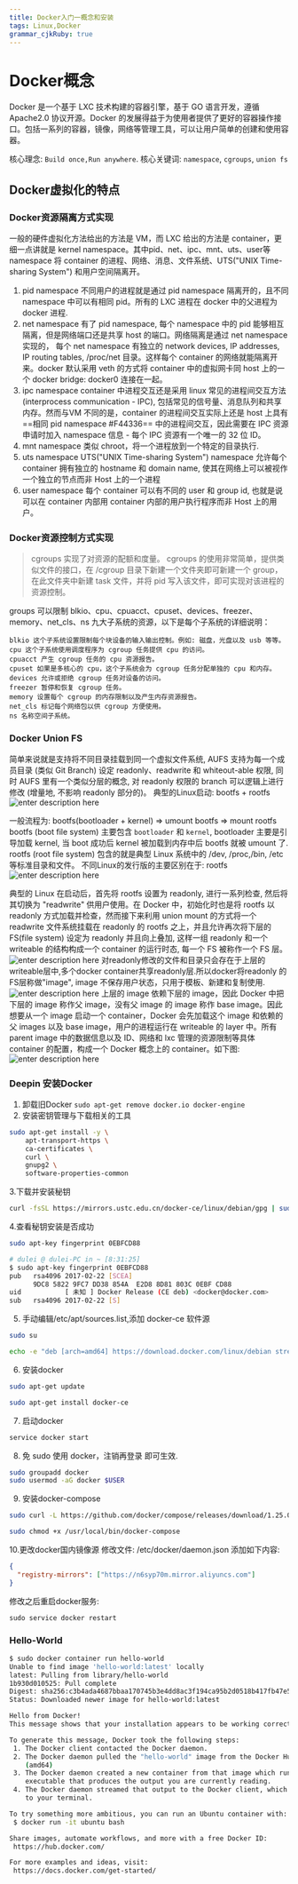 ```yaml
---
title: Docker入门一概念和安装 
tags: Linux,Docker
grammar_cjkRuby: true
---
```

# Docker概念
Docker 是一个基于 LXC 技术构建的容器引擎，基于 GO 语言开发，遵循 Apache2.0 协议开源。Docker 的发展得益于为使用者提供了更好的容器操作接口。包括一系列的容器，镜像，网络等管理工具，可以让用户简单的创建和使用容器。

核心理念:
`Build once,Run anywhere`.
核心关键词:
`namespace`, `cgroups`, `union fs`

## Docker虚拟化的特点

### Docker资源隔离方式实现
 一般的硬件虚拟化方法给出的方法是 VM，而 LXC 给出的方法是 container，更细一点讲就是 kernel namespace。其中pid、net、ipc、mnt、uts、user等 namespace 将 container 的进程、网络、消息、文件系统、UTS("UNIX Time-sharing System") 和用户空间隔离开。
 
 1. pid namespace
 不同用户的进程就是通过 pid namespace 隔离开的，且不同 namespace 中可以有相同 pid。所有的 LXC 进程在 docker 中的父进程为 docker 进程.
 2. net namespace
 有了 pid namespace, 每个 namespace 中的 pid 能够相互隔离，但是网络端口还是共享 host 的端口。网络隔离是通过 net namespace 实现的， 每个 net namespace 有独立的 network devices, IP addresses, IP routing tables, /proc/net 目录。这样每个 container 的网络就能隔离开来。docker 默认采用 veth 的方式将 container 中的虚拟网卡同 host 上的一个 docker bridge: docker0 连接在一起。
 3. ipc namespace
  container 中进程交互还是采用 linux 常见的进程间交互方法 (interprocess communication - IPC), 包括常见的信号量、消息队列和共享内存。然而与VM 不同的是，container 的进程间交互实际上还是 host 上具有==相同 pid namespace #F44336== 中的进程间交互，因此需要在 IPC 资源申请时加入 namespace 信息 - 每个 IPC 资源有一个唯一的 32 位 ID。
 4. mnt namespace
 类似 chroot，将一个进程放到一个特定的目录执行.
 5. uts namespace
 UTS("UNIX Time-sharing System") namespace 允许每个 container 拥有独立的 hostname 和 domain name, 使其在网络上可以被视作一个独立的节点而非 Host 上的一个进程
 6. user namespace
每个 container 可以有不同的 user 和 group id, 也就是说可以在 container 内部用 container 内部的用户执行程序而非 Host 上的用户。

### Docker资源控制方式实现
> cgroups 实现了对资源的配额和度量。 cgroups 的使用非常简单，提供类似文件的接口，在 /cgroup 目录下新建一个文件夹即可新建一个 group，在此文件夹中新建 task 文件，并将 pid 写入该文件，即可实现对该进程的资源控制。
> 

groups 可以限制 blkio、cpu、cpuacct、cpuset、devices、freezer、memory、net_cls、ns 九大子系统的资源，以下是每个子系统的详细说明：

```
blkio 这个子系统设置限制每个块设备的输入输出控制。例如: 磁盘，光盘以及 usb 等等。
cpu 这个子系统使用调度程序为 cgroup 任务提供 cpu 的访问。
cpuacct 产生 cgroup 任务的 cpu 资源报告。
cpuset 如果是多核心的 cpu，这个子系统会为 cgroup 任务分配单独的 cpu 和内存。
devices 允许或拒绝 cgroup 任务对设备的访问。
freezer 暂停和恢复 cgroup 任务。
memory 设置每个 cgroup 的内存限制以及产生内存资源报告。
net_cls 标记每个网络包以供 cgroup 方便使用。
ns 名称空间子系统。
```

### Docker Union FS
简单来说就是支持将不同目录挂载到同一个虚拟文件系统, AUFS 支持为每一个成员目录 (类似 Git Branch) 设定 readonly、readwrite 和 whiteout-able 权限, 同时 AUFS 里有一个类似分层的概念, 对 readonly 权限的 branch 可以逻辑上进行修改 (增量地, 不影响 readonly 部分的)。
典型的Linux启动:
bootfs + rootfs 
![enter description here](https://raw.githubusercontent.com/i-mine/MyNote/master/images/1575299550278.png)

一般流程为: bootfs(bootloader + kernel) => umount bootfs => mount rootfs
bootfs (boot file system) 主要包含 `bootloader` 和 `kernel`, bootloader 主要是引导加载 kernel, 当 boot 成功后 kernel 被加载到内存中后 bootfs 就被 umount 了. rootfs (root file system) 包含的就是典型 Linux 系统中的 /dev, /proc,/bin, /etc 等标准目录和文件。
不同Linux的发行版的主要区别在于: rootfs
![enter description here](https://raw.githubusercontent.com/i-mine/MyNote/master/images/1575299790433.png)

典型的 Linux 在启动后，首先将 rootfs 设置为 readonly, 进行一系列检查, 然后将其切换为 "readwrite" 供用户使用。在 Docker 中，初始化时也是将 rootfs 以 readonly 方式加载并检查，然而接下来利用 union mount 的方式将一个 readwrite 文件系统挂载在 readonly 的 rootfs 之上，并且允许再次将下层的 FS(file system) 设定为 readonly 并且向上叠加, 这样一组 readonly 和一个 writeable 的结构构成一个 container 的运行时态, 每一个 FS 被称作一个 FS 层。
![enter description here](https://raw.githubusercontent.com/i-mine/MyNote/master/images/1575300097701.png)
对readonly修改的文件和目录只会存在于上层的writeable层中,多个docker container共享readonly层.所以docker将readonly 的FS层称做"image", image 不保存用户状态，只用于模板、新建和复制使用.
![enter description here](https://raw.githubusercontent.com/i-mine/MyNote/master/images/1575300338876.png)
上层的 image 依赖下层的 image，因此 Docker 中把下层的 image 称作父 image，没有父 image 的 image 称作 base image。因此想要从一个 image 启动一个 container，Docker 会先加载这个 image 和依赖的父 images 以及 base image，用户的进程运行在 writeable 的 layer 中。所有 parent image 中的数据信息以及 ID、网络和 lxc 管理的资源限制等具体 container 的配置，构成一个 Docker 概念上的 container。如下图:
![enter description here](https://raw.githubusercontent.com/i-mine/MyNote/master/images/1575300438007.png)

### Deepin 安装Docker
1. 卸载旧Docker
`sudo apt-get remove docker.io docker-engine`
2. 安装密钥管理与下载相关的工具
```bash
sudo apt-get install -y \
    apt-transport-https \
    ca-certificates \
    curl \
    gnupg2 \
    software-properties-common
```
3.下载并安装秘钥
```bash
curl -fsSL https://mirrors.ustc.edu.cn/docker-ce/linux/debian/gpg | sudo apt-key add -
```
4.查看秘钥安装是否成功

``` bash
sudo apt-key fingerprint 0EBFCD88
```

```bash
# dulei @ dulei-PC in ~ [8:31:25] 
$ sudo apt-key fingerprint 0EBFCD88
pub   rsa4096 2017-02-22 [SCEA]
      9DC8 5822 9FC7 DD38 854A  E2D8 8D81 803C 0EBF CD88
uid           [ 未知 ] Docker Release (CE deb) <docker@docker.com>
sub   rsa4096 2017-02-22 [S]

```
5. 手动编辑/etc/apt/sources.list,添加 docker-ce 软件源

``` bash
sudo su

echo -e "deb [arch=amd64] https://download.docker.com/linux/debian stretch stable" >> /etc/apt/sources.list

```
6. 安装docker

``` bash
sudo apt-get update

sudo apt-get install docker-ce
```

7. 启动docker

``` bash
service docker start
```
8. 免 sudo 使用 docker，注销再登录 即可生效.
```bash
sudo groupadd docker
sudo usermod -aG docker $USER
```
9. 安装docker-compose

``` bash
sudo curl -L https://github.com/docker/compose/releases/download/1.25.0-rc2/docker-compose-Linux-x86_64 -o /usr/local/bin/docker-compose

sudo chmod +x /usr/local/bin/docker-compose
```
10.更改docker国内镜像源
修改文件: /etc/docker/daemon.json
添加如下内容:
```json
{
  "registry-mirrors": ["https://n6syp70m.mirror.aliyuncs.com"]
}
```
修改之后重启docker服务:
```
sudo service docker restart
```
### Hello-World

```bash
$ sudo docker container run hello-world
Unable to find image 'hello-world:latest' locally
latest: Pulling from library/hello-world
1b930d010525: Pull complete 
Digest: sha256:c3b4ada4687bbaa170745b3e4dd8ac3f194ca95b2d0518b417fb47e5879d9b5f
Status: Downloaded newer image for hello-world:latest

Hello from Docker!
This message shows that your installation appears to be working correctly.

To generate this message, Docker took the following steps:
 1. The Docker client contacted the Docker daemon.
 2. The Docker daemon pulled the "hello-world" image from the Docker Hub.
    (amd64)
 3. The Docker daemon created a new container from that image which runs the
    executable that produces the output you are currently reading.
 4. The Docker daemon streamed that output to the Docker client, which sent it
    to your terminal.

To try something more ambitious, you can run an Ubuntu container with:
 $ docker run -it ubuntu bash

Share images, automate workflows, and more with a free Docker ID:
 https://hub.docker.com/

For more examples and ideas, visit:
 https://docs.docker.com/get-started/

```
